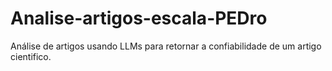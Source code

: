 # Analise-artigos-escala-PEDro
Análise de artigos usando LLMs para retornar a confiabilidade de um artigo cientifico.
